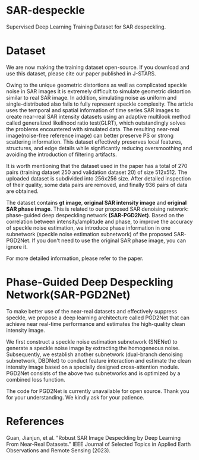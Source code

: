 # SAR-despeckle
Supervised Deep Learning Training Dataset for SAR despeckling. 

# Dataset 
We are now making the training dataset open-source. If you download and use this dataset, please cite our paper published in J-STARS.

Owing to the unique geometric distortions as well as complicated speckle noise in SAR images it is extremely difficult to simulate geometric distortion similar to real SAR image. In addition, simulating noise as uniform and single-distributed also fails to fully represent speckle complexity. The article uses the temporal and spatial information of time series SAR images to create near-real SAR intensity datasets using an adaptive multilook method called generalized likelihood ratio test(GLRT), which outstandingly solves the problems encountered with simulated data. The resulting near-real image(noise-free reference image) can better preserve PS or strong scattering information. This dataset effectively preserves local features, structures, and edge details while significantly reducing oversmoothing and avoiding the introduction of filtering artifacts. 

It is worth mentioning that the dataset used in the paper has a total of 270 pairs (training dataset 250 and validation dataset 20) of size 512x512. The uploaded dataset is subdivided into 256x256 size. After detailed inspection of their quality, some data pairs are removed, and finally 936 pairs of data are obtained.

The dataset contains **gt image**, **original SAR intensity image** and **original SAR phase image**. This is related to our proposed SAR denoising network: phase-guided deep despeckling network **(SAR-PGD2Net)**. Based on the correlation between intensity/amplitude and phase, to improve the accuracy of speckle noise estimation, we introduce phase information in one subnetwork (speckle noise estimation subnetwork) of the proposed SAR-PGD2Net. If you don't need to use the original SAR phase image, you can ignore it.

For more detailed information, please refer to the paper.

# Phase-Guided Deep Despeckling Network(SAR-PGD2Net)
To make better use of the near-real datasets and effectively suppress speckle, we propose a deep learning architecture called PGD2Net that can achieve near real-time performance and estimates the high-quality clean intensity image. 

We first construct a speckle noise estimation subnetwork (SNENet) to generate a speckle noise image by extracting the homogeneous noise. Subsequently, we establish another subnetwork (dual-branch denoising subnetwork, DBDNet) to conduct feature interaction and estimate the clean intensity image based on a specially designed cross-attention module. PGD2Net consists of the above two subnetworks and is optimized by a combined loss function.

The code for PGD2Net is currently unavailable for open source. Thank you for your understanding. We kindly ask for your patience.

# References
Guan, Jianjun, et al. "Robust SAR Image Despeckling by Deep Learning From Near-Real Datasets." IEEE Journal of Selected Topics in Applied Earth Observations and Remote Sensing (2023).
